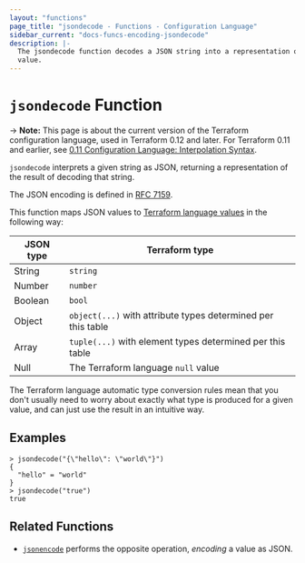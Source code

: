 ```yaml
---
layout: "functions"
page_title: "jsondecode - Functions - Configuration Language"
sidebar_current: "docs-funcs-encoding-jsondecode"
description: |-
  The jsondecode function decodes a JSON string into a representation of its
  value.
---
```


# `jsondecode` Function

-> **Note:** This page is about the current version of the Terraform
configuration language, used in Terraform 0.12 and later. For Terraform 0.11 and
earlier, see
[0.11 Configuration Language: Interpolation Syntax](../configuration-0-11/interpolation.html).

`jsondecode` interprets a given string as JSON, returning a representation
of the result of decoding that string.

The JSON encoding is defined in [RFC 7159](https://tools.ietf.org/html/rfc7159).

This function maps JSON values to
[Terraform language values](./expressions.html#types-and-values)
in the following way:

| JSON type | Terraform type                                               |
| --------- | ------------------------------------------------------------ |
| String    | `string`                                                     |
| Number    | `number`                                                     |
| Boolean   | `bool`                                                       |
| Object    | `object(...)` with attribute types determined per this table |
| Array     | `tuple(...)` with element types determined per this table    |
| Null      | The Terraform language `null` value                          |

The Terraform language automatic type conversion rules mean that you don't
usually need to worry about exactly what type is produced for a given value,
and can just use the result in an intuitive way.

## Examples

```
> jsondecode("{\"hello\": \"world\"}")
{
  "hello" = "world"
}
> jsondecode("true")
true
```

## Related Functions

* [`jsonencode`](./jsonencode.html) performs the opposite operation, _encoding_
  a value as JSON.
